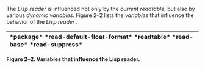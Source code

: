  

The *Lisp reader* is influenced not only by the *current readtable*, but also by various *dynamic variables*. Figure 2–2 lists the *variables* that influence the behavior of the *Lisp reader* . 

|**\*package\* \*read-default-float-format\* \*readtable\* \*read-base\* \*read-suppress\***|
| :- |


**Figure 2–2. Variables that influence the Lisp reader.** 

